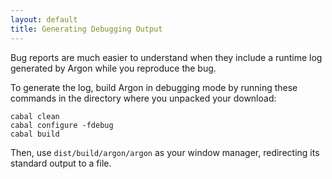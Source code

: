 ```yaml
---
layout: default
title: Generating Debugging Output
---
```


Bug reports are much easier to understand when they include a runtime log
generated by Argon while you reproduce the bug.

To generate the log, build Argon in debugging mode by running these commands
in the directory where you unpacked your download:

    cabal clean
    cabal configure -fdebug
    cabal build

Then, use `dist/build/argon/argon` as your window manager, redirecting
its standard output to a file.

